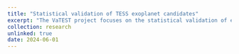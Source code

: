 ```yaml
---
title: "Statistical validation of TESS exoplanet candidates"
excerpt: "The VaTEST project focuses on the statistical validation of exoplanet candidates discovered by NASA’s TESS mission. Initiated in May 2022, the project employs probabilistic frameworks and diagnostic tools to distinguish true planetary signals from astrophysical false positives. Combining photometric and spectroscopic data analysis with Python-based validation pipelines, [VaTEST](https://sites.google.com/view/project-vatest/home) aims to robustly confirm exoplanets—especially those lacking radial velocity follow-up—by computing false positive probabilities and planet likelihoods. The ongoing effort is expanding toward the bulk validation of unconfirmed candidates to accelerate population-level studies of exoplanets. <br/><img src='/images/exoplanet_vatest.png'><br/> plot taken from Vatest 3 where we manage to validate several keystone exoplanets"
collection: research
unlinked: true
date: 2024-06-01
---
```

